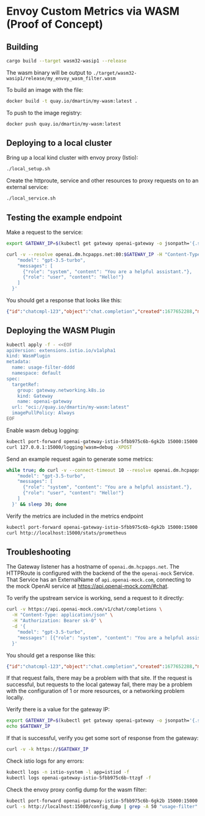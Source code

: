 # Envoy Custom Metrics via WASM (Proof of Concept)

## Building

```bash
cargo build --target wasm32-wasip1 --release
```

The wasm binary will be output to `./target/wasm32-wasip1/release/my_envoy_wasm_filter.wasm`

To build an image with the file:

```bash
docker build -t quay.io/dmartin/my-wasm:latest .
```

To push to the image registry:

```bash
docker push quay.io/dmartin/my-wasm:latest
```

## Deploying to a local cluster

Bring up a local kind cluster with envoy proxy (Istio):

```bash
./local_setup.sh
```

Create the httproute, service and other resources to proxy requests on to an external service:

```bash
./local_service.sh
```

## Testing the example endpoint

Make a request to the service:

```bash
export GATEWAY_IP=$(kubectl get gateway openai-gateway -o jsonpath='{.status.addresses[0].value}')

curl -v --resolve openai.dm.hcpapps.net:80:$GATEWAY_IP -H "Content-Type: application/json" -H "Authorization: Bearer sk-0"  "http://openai.dm.hcpapps.net/v1/chat/completions" -d '{
    "model": "gpt-3.5-turbo",
    "messages": [
      {"role": "system", "content": "You are a helpful assistant."},
      {"role": "user", "content": "Hello!"}
    ]
  }'
```

You should get a response that looks like this:

```json
{"id":"chatcmpl-123","object":"chat.completion","created":1677652288,"model":"gpt-3.5-turbo","usage":{"prompt_tokens":9,"completion_tokens":12,"total_tokens":21},"choices":[{"index":0,"message":{"role":"assistant","content":"this is a short sentence.","name":null},"delta":[null],"finish_reason":"stop"}]}
```

## Deploying the WASM Plugin

```bash
kubectl apply -f - <<EOF
apiVersion: extensions.istio.io/v1alpha1
kind: WasmPlugin
metadata:
  name: usage-filter-dddd
  namespace: default
spec:
  targetRef:
    group: gateway.networking.k8s.io
    kind: Gateway
    name: openai-gateway
  url: "oci://quay.io/dmartin/my-wasm:latest"
  imagePullPolicy: Always
EOF
```

Enable wasm debug logging:

```bash
kubectl port-forward openai-gateway-istio-5fbb975c6b-6gk2b 15000:15000 &
curl 127.0.0.1:15000/logging?wasm=debug -XPOST
```

Send an example request again to generate some metrics:

```bash
while true; do curl -v --connect-timeout 10 --resolve openai.dm.hcpapps.net:80:$GATEWAY_IP -H "Content-Type: application/json" -H "Authorization: Bearer sk-0"  "http://openai.dm.hcpapps.net/v1/chat/completions" -d '{
    "model": "gpt-3.5-turbo",
    "messages": [
      {"role": "system", "content": "You are a helpful assistant."},
      {"role": "user", "content": "Hello!"}
    ]
  }' && sleep 30; done
```

Verify the metrics are included in the metrics endpoint

```bash
kubectl port-forward openai-gateway-istio-5fbb975c6b-6gk2b 15000:15000 &
curl http://localhost:15000/stats/prometheus
```

## Troubleshooting

The Gateway listener has a hostname of `openai.dm.hcpapps.net`.
The HTTPRoute is configured with the backend of the the `openai-mock` Service.
That Service has an ExternalName of `api.openai-mock.com`, connecting to the mock OpenAI service at <https://api.openai-mock.com/#chat>.

To verify the upstream service is working, send a request to it directly:

```bash
curl -v https://api.openai-mock.com/v1/chat/completions \
  -H "Content-Type: application/json" \
  -H "Authorization: Bearer sk-0" \
  -d '{
    "model": "gpt-3.5-turbo",
    "messages": [{"role": "system", "content": "You are a helpful assistant."}, {"role": "user", "content": "Hello!"}]
  }'
```

You should get a response like this:

```json
{"id":"chatcmpl-123","object":"chat.completion","created":1677652288,"model":"gpt-3.5-turbo","usage":{"prompt_tokens":9,"completion_tokens":12,"total_tokens":21},"choices":[{"index":0,"message":{"role":"assistant","content":"this is a short sentence.","name":null},"delta":[null],"finish_reason":"stop"}]}
```

If that request fails, there may be a problem with that site.
If the request is successful, but requests to the local gateway fail, there may be a problem with the configuration of 1 or more resources,
or a networking problem locally.

Verify there is a value for the gateway IP:

```bash
export GATEWAY_IP=$(kubectl get gateway openai-gateway -o jsonpath='{.status.addresses[0].value}')
echo $GATEWAY_IP
```

If that is successful, verify you get some sort of response from the gateway:

```bash
curl -v -k https://$GATEWAY_IP
```

Check istio logs for any errors:

```bash
kubectl logs -n istio-system -l app=istiod -f
kubectl logs openai-gateway-istio-5fbb975c6b-ttzgf -f
```

Check the envoy proxy config dump for the wasm filter:

```bash
kubectl port-forward openai-gateway-istio-5fbb975c6b-6gk2b 15000:15000 &
curl -s http://localhost:15000/config_dump | grep -A 50 "usage-filter"
```
